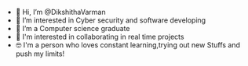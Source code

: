 - 👋 Hi, I’m @DikshithaVarman
- 👀 I’m interested in Cyber security and software developing
- 🌱 I’m a Computer science graduate
- 🤝 I'm interested in collaborating in real time projects
- 🤓 I'm a person who loves constant learning,trying out new 
Stuffs and push my limits!

<!---
DikshithaVarman/DikshithaVarman is a ✨ special ✨ repository because its `README.md` (this file) appears on your GitHub profile.
You can click the Preview link to take a look at your changes.
--->
